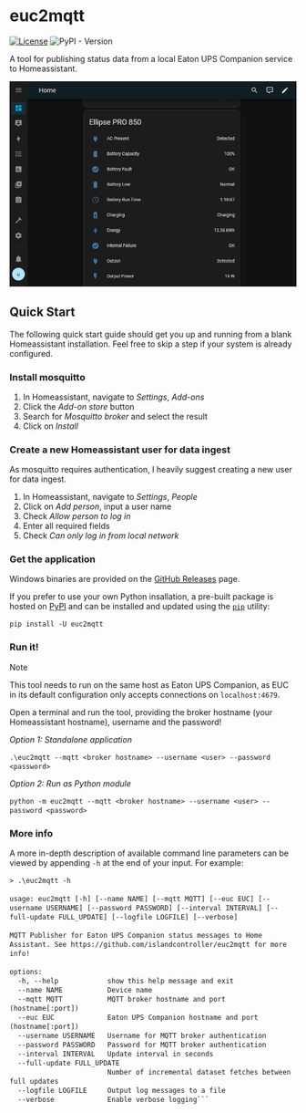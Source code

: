 # euc2mqtt

[![License](https://img.shields.io/github/license/islandcontroller/euc2mqtt)](LICENSE) ![PyPI - Version](https://img.shields.io/pypi/v/euc2mqtt)

A tool for publishing status data from a local Eaton UPS Companion service to Homeassistant.

<p align="center"><img src="scr.png"/></p>

## Quick Start

The following quick start guide should get you up and running from a blank Homeassistant installation. Feel free to skip a step if your system is already configured.

### Install mosquitto

1. In Homeassistant, navigate to *Settings*, *Add-ons*
2. Click the *Add-on store* button
3. Search for *Mosquitto broker* and select the result
4. Click on *Install*

### Create a new Homeassistant user for data ingest

As mosquitto requires authentication, I heavily suggest creating a new user for data ingest.

1. In Homeassistant, navigate to *Settings*, *People*
2. Click on *Add person*, input a user name
3. Check *Allow person to log in*
4. Enter all required fields
5. Check *Can only log in from local network*

### Get the application

Windows binaries are provided on the [GitHub Releases](https://github.com/islandcontroller/euc2mqtt/releases) page.

If you prefer to use your own Python insallation, a pre-built package is hosted on [PyPI](https://pypi.org/project/euc2mqtt/) and can be installed and updated using the [`pip`](https://pip.pypa.io/en/stable/getting-started/) utility:

    pip install -U euc2mqtt

### Run it!

> [!NOTE]
> This tool needs to run on the same host as Eaton UPS Companion, as EUC in its default configuration only accepts connections on `localhost:4679`.

Open a terminal and run the tool, providing the broker hostname (your Homeassistant hostname), username and the password!

*Option 1: Standalone application*

    .\euc2mqtt --mqtt <broker hostname> --username <user> --password <password>

*Option 2: Run as Python module*

    python -m euc2mqtt --mqtt <broker hostname> --username <user> --password <password>

### More info

A more in-depth description of available command line parameters can be viewed by appending `-h` at the end of your input. For example:

```
> .\euc2mqtt -h

usage: euc2mqtt [-h] [--name NAME] [--mqtt MQTT] [--euc EUC] [--username USERNAME] [--password PASSWORD] [--interval INTERVAL] [--full-update FULL_UPDATE] [--logfile LOGFILE] [--verbose]

MQTT Publisher for Eaton UPS Companion status messages to Home Assistant. See https://github.com/islandcontroller/euc2mqtt for more info!

options:
  -h, --help            show this help message and exit
  --name NAME           Device name
  --mqtt MQTT           MQTT broker hostname and port (hostname[:port])
  --euc EUC             Eaton UPS Companion hostname and port (hostname[:port])
  --username USERNAME   Username for MQTT broker authentication
  --password PASSWORD   Password for MQTT broker authentication
  --interval INTERVAL   Update interval in seconds
  --full-update FULL_UPDATE
                        Number of incremental dataset fetches between full updates
  --logfile LOGFILE     Output log messages to a file
  --verbose             Enable verbose logging```